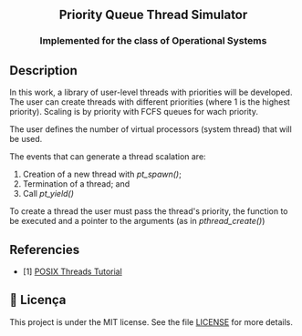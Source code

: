 <h2 align="center"> Priority Queue Thread Simulator</h2>
<h3 align="center"> Implemented for the class of Operational Systems</h3> 

## Description

In this work, a library of user-level threads with priorities will be developed. The user can create threads with different priorities (where 1 is the highest priority). Scaling is by priority with FCFS queues for wach priority.

The user defines the number of virtual processors (system thread) that will be used.

The events that can generate a thread scalation are:

1. Creation of a new thread with _pt_spawn()_;
2. Termination of a thread; and
3. Call _pt_yield()_

To create a thread the user must pass the thread's priority, the function to be executed and a pointer to the arguments (as in _pthread_create()_)

## Referencies

* [1] [POSIX Threads Tutorial](https://computing.llnl.gov/tutorials/pthreads/)

## :memo: Licença

This project is under the MIT license. See the file [LICENSE](LICENSE) for more details.
